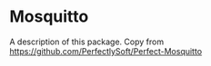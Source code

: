 # Mosquitto

A description of this package.
Copy from https://github.com/PerfectlySoft/Perfect-Mosquitto
